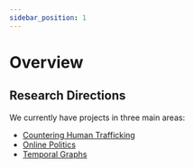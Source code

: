 ```yaml
---
sidebar_position: 1
---
```


# Overview

## Research Directions

We currently have projects in three main areas:

* [Countering Human Trafficking](/docs/category/human-trafficking-detection)
* [Online Politics](/docs/category/online-politics)
* [Temporal Graphs](/docs/category/temporal-graph-learning)
